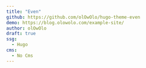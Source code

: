 ```yaml
---
title: "Even"
github: https://github.com/olOwOlo/hugo-theme-even
demo: https://blog.olowolo.com/example-site/
author: olOwOlo
draft: true
ssg:
  - Hugo
cms:
  - No Cms
---
```

